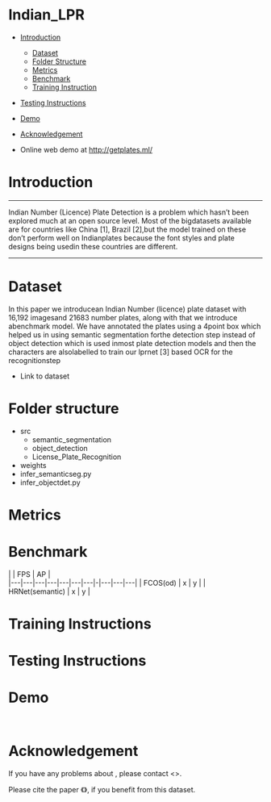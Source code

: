 # Indian_LPR


  - [Introduction](#introduction)
	- [Dataset](#dataset)
	- [Folder Structure](#folder-structure)
	- [Metrics](#metrics)
	- [Benchmark](#benchmark)
	- [Training Instruction](#training-instruction)
  - [Testing Instructions](#testing-instructions)
  - [Demo](#demo)
  - [Acknowledgement](#acknowledgement)
  
 - Online web demo at http://getplates.ml/
  
<a name="introduction"></a>

# Introduction # 

<hr />

Indian Number (Licence) Plate Detection is a problem which hasn’t been explored much at an open source level. Most of the bigdatasets available are for countries like China [1], Brazil [2],but the model trained on these don’t perform well on Indianplates because the font styles and plate designs being usedin these countries are different. 
<hr />

<a name="dataset"></a>

# Dataset # 

In this paper we introducean Indian Number (licence) plate dataset with 16,192 imagesand 21683 number plates, along with that we introduce abenchmark model. We have annotated the plates using a 4point box which helped us in using semantic segmentation forthe detection step instead of object detection which is used inmost plate detection models and then the characters are alsolabelled to train our lprnet [3] based OCR for the recognitionstep

- Link to dataset
  
<a name="folder-structure"></a>
# Folder structure #

- src
  - semantic_segmentation
  - object_detection
  - License_Plate_Recognition
- weights
- infer_semanticseg.py
- infer_objectdet.py

<a name=" metrics"></a>

# Metrics # 

<a name="benchmark"></a>

# Benchmark # 

|                       |    FPS  |    AP  |   
|---|---|---|---|---|---|---|-|---|---|---|
|     FCOS(od)          |    x    |    y   |
|    HRNet(semantic)    |    x    |    y   | 




<a name="training-instructions"></a>

# Training Instructions # 

<a name="testing-instructions"></a>

# Testing Instructions # 

<a name="demo"></a>

# Demo # 

```python infer_objectdet.py --source --ouput_path
```
```python infer_semanticseg.py --source --ouput_path
```
<a name="acknowledgement"></a>

# Acknowledgement # 

If you have any problems about <paper name>, please contact <>.

Please cite the paper 《》, if you benefit from this dataset.
